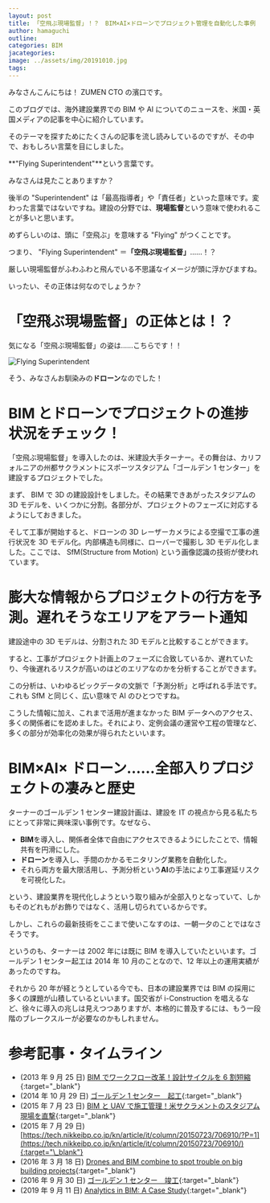 ```yaml
---
layout: post
title: 「空飛ぶ現場監督」！？　BIM×AI×ドローンでプロジェクト管理を自動化した事例
author: hamaguchi
outline: 
categories: BIM
jacategories: 
image: ../assets/img/20191010.jpg
tags:
---
```


みなさんこんにちは！ ZUMEN CTO の濱口です。

このブログでは、海外建設業界での BIM や AI についてのニュースを、米国・英国メディアの記事を中心に紹介しています。

そのテーマを探すためにたくさんの記事を流し読みしているのですが、その中で、おもしろい言葉を目にしました。

**"Flying Superintendent"**という言葉です。

みなさんは見たことありますか？

後半の "Superintendent" は「最高指導者」や「責任者」といった意味です。変わった言葉ではないですね。建設の分野では、**現場監督**という意味で使われることが多いと思います。

めずらしいのは、頭に「空飛ぶ」を意味する "Flying" がつくことです。

つまり、 "Flying Superintendent" ＝**「空飛ぶ現場監督」**……！？

厳しい現場監督がふわふわと飛んでいる不思議なイメージが頭に浮かびますね。

いったい、その正体は何なのでしょうか？

# 「空飛ぶ現場監督」の正体とは！？

気になる「空飛ぶ現場監督」の姿は……こちらです！！

![Flying Superintendent](../../../../assets/img/20191010.jpg)

そう、みなさんお馴染みの**ドローン**なのでした！

# BIM とドローンでプロジェクトの進捗状況をチェック！

「空飛ぶ現場監督」を導入したのは、米建設大手ターナー。その舞台は、カリフォルニアの州都サクラメントにスポーツスタジアム「ゴールデン 1 センター」を建設するプロジェクトでした。

まず、 BIM で 3D の建設設計をしました。その結果できあがったスタジアムの 3D モデルを、いくつかに分割。各部分が、プロジェクトのフェーズに対応するようにしておきました。

そして工事が開始すると、ドローンの 3D レーザーカメラによる空撮で工事の進行状況を 3D モデル化。内部構造も同様に、ローバーで撮影し 3D モデル化しました。ここでは、 SfM(Structure from Motion) という画像認識の技術が使われています。

# 膨大な情報からプロジェクトの行方を予測。遅れそうなエリアをアラート通知

建設途中の 3D モデルは、分割された 3D モデルと比較することができます。

すると、工事がプロジェクト計画上のフェーズに合致しているか、遅れていたり、今後遅れるリスクが高いのはどのエリアなのかを分析することができます。

この分析は、いわゆるビックデータの文脈で「予測分析」と呼ばれる手法です。これも SfM と同じく、広い意味で AI のひとつですね。

こうした情報に加え、これまで活用が進まなかった BIM データへのアクセス、多くの関係者にを認めました。それにより、定例会議の運営や工程の管理など、多くの部分が効率化の効果が得られたといいます。

# BIM×AI× ドローン……全部入りプロジェクトの凄みと歴史

ターナーのゴールデン 1 センター建設計画は、建設を IT の視点から見る私たちにとって非常に興味深い事例です。なぜなら、

- **BIM**を導入し、関係者全体で自由にアクセスできるようにしたことで、情報共有を円滑にした。
- **ドローン**を導入し、手間のかかるモニタリング業務を自動化した。
- それら両方を最大限活用し、予測分析という**AI**の手法により工事遅延リスクを可視化した。

という、建設業界を現代化しようという取り組みが全部入りとなっていて、しかもそのどれもがお飾りではなく、活用し切られているからです。

しかし、これらの最新技術をここまで使いこなすのは、一朝一夕のことではなさそうです。

というのも、ターナーは 2002 年には既に BIM を導入していたといいます。ゴールデン 1 センター起工は 2014 年 10 月のことなので、12 年以上の運用実績があったのですね。

それから 20 年が経とうとしている今でも、日本の建設業界では BIM の採用に多くの課題が山積しているといいます。国交省が i-Construction を唱えるなど、徐々に導入の兆しは見えつつありますが、本格的に普及するには、もう一段階のブレークスルーが必要なのかもしれません。

# 参考記事・タイムライン

- (2013 年 9 月 25 日) [BIM でワークフロー改革！設計サイクルを 6 割短縮](https://tech.nikkeibp.co.jp/kn/article/it/column/20130920/632969/){:target="\_blank"}
- (2014 年 10 月 29 日) [ゴールデン 1 センター　起工](https://en.wikipedia.org/wiki/Golden_1_Center){:target="\_blank"}
- (2015 年 7 月 23 日) [BIM と UAV で施工管理！米サクラメントのスタジアム現場を直撃](http://ieiri-lab.jp/it/2015/07/sacramento_stadium.html){:target="\_blank"}
- (2015 年 7 月 29 日) [https://tech.nikkeibp.co.jp/kn/article/it/column/20150723/706910/?P=1](https://tech.nikkeibp.co.jp/kn/article/it/column/20150723/706910/){:target="\_blank"}
- (2016 年 3 月 18 日) [Drones and BIM combine to spot trouble on big building projects](http://www.globalconstructionreview.com/trends/drones-and-bim-combine-sp7ot-trou7ble-bi7g/){:target="\_blank"}
- (2016 年 9 月 30 日) [ゴールデン 1 センター　竣工](https://en.wikipedia.org/wiki/Golden_1_Center){:target="\_blank"}
- (2019 年 9 月 11 日) [Analytics in BIM: A Case Study](https://themagnumgroup.net/Blog/analytics-in-bim-a-case-study/){:target="\_blank"}

